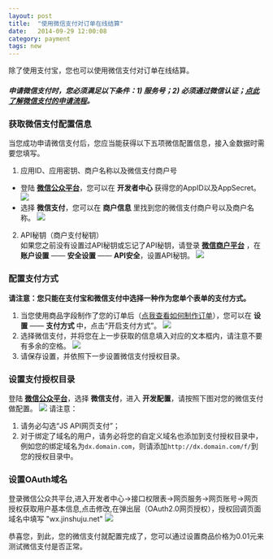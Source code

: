```yaml
---
layout: post
title:  "使用微信支付对订单在线结算"
date:   2014-09-29 12:00:08
category: payment
tags: new
---
```


除了使用支付宝，您也可以使用微信支付对订单在线结算。  

##### 申请微信支付时，您必须满足以下条件：1) 服务号；2) 必须通过微信认证；[点此了解微信支付的申请流程](http://kf.qq.com/faq/120911VrYVrA140305ja2a67.html)。

### 获取微信支付配置信息

当您成功申请微信支付后，您应当能获得以下五项微信配置信息，接入金数据时需要您填写。

1. 应用ID、应用密钥、商户名称以及微信支付商户号
  * 登陆 **[微信公众平台](https://mp.weixin.qq.com)**，您可以在 **开发者中心** 获得您的AppID以及AppSecret。
  ![](http://jinshuju-help-pics.b0.upaiyun.com/images/wxpay-appid.png)
  * 选择 **微信支付**，您可以在 **商户信息** 里找到您的微信支付商户号以及商户名称。
  ![](http://jinshuju-help-pics.b0.upaiyun.com/images/wxpay-name.png)
2. API秘钥（商户支付秘钥）  
  如果您之前没有设置过API秘钥或忘记了API秘钥，请登录 **[微信商户平台](https://mch.weixin.qq.com)** ，在**账户设置** —— **安全设置** —— **API安全**，设置API秘钥。
  ![](http://jinshuju-help-pics.b0.upaiyun.com/images/wxpay-secret.png)

### 配置支付方式

**请注意：您只能在支付宝和微信支付中选择一种作为您单个表单的支付方式。**

1. 当您使用商品字段制作了您的订单后（[点我查看如何制作订单](goods-field.html)），您可以在 **设置** —— **支付方式** 中，点击“开启支付方式”。
  ![](http://jinshuju-help-pics.b0.upaiyun.com/images/wxpay-1.png)
2. 选择微信支付，并将您在上一步获取的信息填入对应的文本框内，请注意不要有多余的空格。
  ![](http://jinshuju-help-pics.b0.upaiyun.com/images/wxpay-2.png)
3. 请保存设置，并依照下一步设置微信支付授权目录。

<h3 id="wxpay-setting">设置支付授权目录</h3>

登陆 **[微信公众平台](https://mp.weixin.qq.com)**，选择 **微信支付**，进入 **开发配置**，请按照下图对您的微信支付做配置。
  ![](http://jinshuju-help-pics.b0.upaiyun.com/images/wxpay-setting.png)
请注意：

1. 请务必勾选“JS API网页支付”；
2. 对于绑定了域名的用户，请务必将您的自定义域名也添加到支付授权目录中，例如您的绑定域名为`dx.domain.com`，则请添加`http://dx.domain.com/f/`到您的授权目录中。

### 设置OAuth域名
登录微信公众共平台,进入开发者中心->接口权限表->网页服务->网页账号->网页授权获取用户基本信息,点击修改,在弹出层（OAuth2.0网页授权），授权回调页面域名中填写 "wx.jinshuju.net"
  ![](http://jinshuju-help-pics.b0.upaiyun.com/images/wxpay-callback.png)

恭喜您，到此，您的微信支付就配置完成了，您可以通过设置商品价格为0.01元来测试微信支付是否正常。

